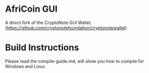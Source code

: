 # AfriCoin GUI

A direct fork of the CryptoNote GUI Wallet. (https://github.com/cryptonotefoundation/cryptonotewallet) 

# Build Instructions

Please read the compile-guide.md, will show you how to compile for Windows and Linux.


